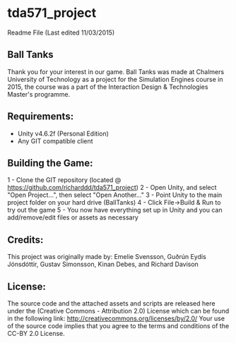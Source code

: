 # tda571_project
Readme File (Last edited 11/03/2015)

Ball Tanks
----------

Thank you for your interest in our game.
Ball Tanks was made at Chalmers University of Technology as a project for the Simulation Engines course in 2015, the course was a part of the Interaction Design & Technologies Master's programme.

Requirements:
-------------
- Unity v4.6.2f (Personal Edition)
- Any GIT compatible client

Building the Game:
------------------
1 - Clone the GIT repository (located @ https://github.com/richarddd/tda571_project)
2 - Open Unity, and select "Open Project...", then select "Open Another..."
3 - Point Unity to the main project folder on your hard drive (BallTanks\)
4 - Click File->Build & Run to try out the game
5 - You now have everything set up in Unity and you can add/remove/edit files or assets as necessary

Credits:
--------
This project was originally made by:
Emelie Svensson, Guðrún Eydís Jónsdóttir, Gustav Simonsson, Kinan Debes, and Richard Davison

License:
--------
The source code and the attached assets and scripts are released here under the (Creative Commons - Attribution 2.0) License which can be found in the following link:
http://creativecommons.org/licenses/by/2.0/
Your use of the source code implies that you agree to the terms and conditions of the CC-BY 2.0 License.
